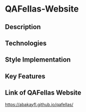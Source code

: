 # QAFellas-Website

## Description



## Technologies



## Style Implementation



## Key Features



## Link of QAFellas Website
https://abakayfl.github.io/qafellas/

